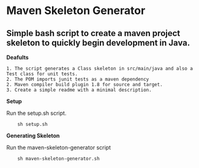 # Maven Skeleton Generator

## Simple bash script to create a maven project skeleton to quickly begin development in Java. 

**Deafults**

	1. The script generates a Class skeleton in src/main/java and also a Test class for unit tests. 
	2. The POM imports junit tests as a maven dependency
	2. Maven compiler build plugin 1.8 for source and target.
	3. Create a simple readme with a minimal description.

**Setup**
	
 Run the setup.sh script.
    
    	sh setup.sh
        
  **Generating Skeleton**
  
 Run the maven-skeleton-generator script
  
  		sh maven-skeleton-generator.sh
        
 